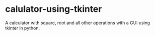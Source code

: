 # calulator-using-tkinter
A calculator with square, root and all other operations with a GUI using tkinter in python.
